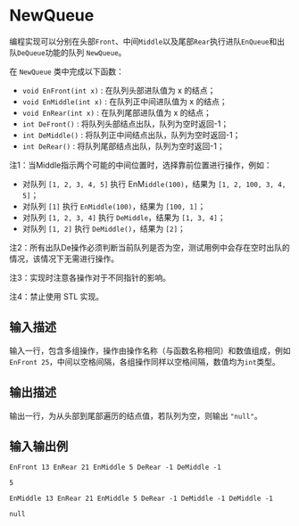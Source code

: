 # NewQueue

编程实现可以分别在头部`Front`、中间`Middle`以及尾部`Rear`执行进队`EnQueue`和出队`DeQueue`功能的队列 `NewQueue`。

在 `NewQueue` 类中完成以下函数：

- `void EnFront(int x)` : 在队列头部进队值为 x 的结点；
- `void EnMiddle(int x)` : 在队列正中间进队值为 x 的结点；
- `void EnRear(int x)` : 在队列尾部进队值为 x 的结点；
- `int DeFront()` : 将队列头部结点出队，队列为空时返回-1；
- `int DeMiddle()` : 将队列正中间结点出队，队列为空时返回-1；
- `int DeRear()` : 将队列尾部结点出队，队列为空时返回-1；

注1：当Middle指示两个可能的中间位置时，选择靠前位置进行操作，例如：

- 对队列 `[1, 2, 3, 4, 5]` 执行 EnM`iddle(100)`，结果为 `[1, 2, 100, 3, 4, 5]`；
- 对队列 `[1]` 执行 `EnMiddle(100)`，结果为 `[100, 1]`；
- 对队列 `[1, 2, 3, 4]` 执行 `DeMiddle`，结果为 `[1, 3, 4]`；
- 对队列 `[1, 2]` 执行 `DeMiddle()`，结果为 `[2]`；

注2：所有出队De操作必须判断当前队列是否为空，测试用例中会存在空时出队的情况，该情况下无需进行操作。

注3：实现时注意各操作对于不同指针的影响。

注4：禁止使用 STL 实现。

## 输入描述
输入一行，包含多组操作，操作由操作名称（与函数名称相同）和数值组成，例如 `EnFront 25`，中间以空格间隔，各组操作同样以空格间隔，数值均为`int`类型。

## 输出描述
输出一行，为从头部到尾部遍历的结点值，若队列为空，则输出 `"null"`。

## 输入输出例
```
EnFront 13 EnRear 21 EnMiddle 5 DeRear -1 DeMiddle -1
```
```
5
```
```
EnMiddle 13 EnRear 21 EnMiddle 5 DeRear -1 DeMiddle -1 DeMiddle -1
```
```
null
```
